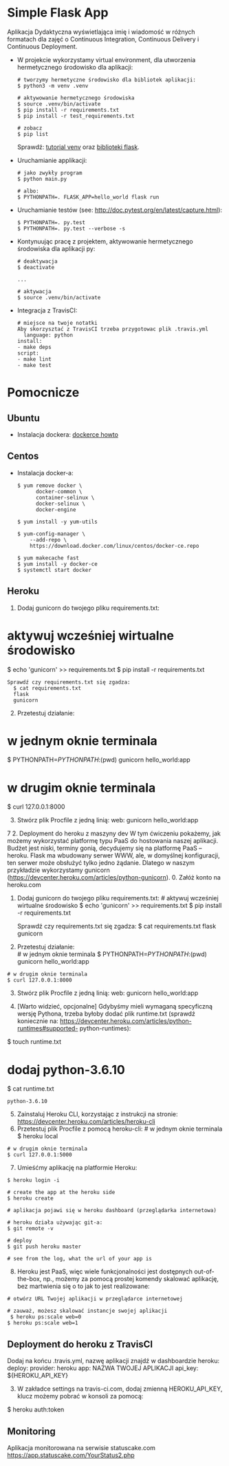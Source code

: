 # Simple Flask App

Aplikacja Dydaktyczna wyświetlająca imię i wiadomość w różnych formatach dla zajęć
o Continuous Integration, Continuous Delivery i Continuous Deployment.

- W projekcie wykorzystamy virtual environment, dla utworzenia hermetycznego środowisko dla aplikacji:

  ```
  # tworzymy hermetyczne środowisko dla bibliotek aplikacji:
  $ python3 -m venv .venv

  # aktywowanie hermetycznego środowiska
  $ source .venv/bin/activate
  $ pip install -r requirements.txt
  $ pip install -r test_requirements.txt

  # zobacz
  $ pip list
  ```

  Sprawdź: [tutorial venv](https://docs.python.org/3/tutorial/venv.html) oraz [biblioteki flask](http://flask.pocoo.org).

- Uruchamianie applikacji:

  ```
  # jako zwykły program
  $ python main.py

  # albo:
  $ PYTHONPATH=. FLASK_APP=hello_world flask run
  ```

- Uruchamianie testów (see: http://doc.pytest.org/en/latest/capture.html):

  ```
  $ PYTHONPATH=. py.test
  $ PYTHONPATH=. py.test --verbose -s
  ```

- Kontynuując pracę z projektem, aktywowanie hermetycznego środowiska dla aplikacji py:

  ```
  # deaktywacja
  $ deactivate
  ```

  ```
  ...

  # aktywacja
  $ source .venv/bin/activate
  ```

- Integracja z TravisCI:

  ```
  # miejsce na twoje notatki
  Aby skorzysztać z TravisCI trzeba przygotowac plik .travis.yml
    language: python
  install:
  - make deps
  script:
  - make lint
  - make test
  ```

# Pomocnicze

## Ubuntu

- Instalacja dockera: [dockerce howto](https://docs.docker.com/install/linux/docker-ce/ubuntu/)

## Centos

- Instalacja docker-a:

  ```
  $ yum remove docker \
        docker-common \
        container-selinux \
        docker-selinux \
        docker-engine

  $ yum install -y yum-utils

  $ yum-config-manager \
      --add-repo \
      https://download.docker.com/linux/centos/docker-ce.repo

  $ yum makecache fast
  $ yum install -y docker-ce
  $ systemctl start docker
  ```
## Heroku
1. Dodaj gunicorn do twojego pliku requirements.txt:
  # aktywuj wcześniej wirtualne środowisko
  $ echo 'gunicorn' >> requirements.txt
  $ pip install -r requirements.txt

    Sprawdź czy requirements.txt się zgadza:
      $ cat requirements.txt
      flask
      gunicorn

2. Przetestuj działanie:  
  # w jednym oknie terminala
  $ PYTHONPATH=$PYTHONPATH:$(pwd) gunicorn hello_world:app

  # w drugim oknie terminala
  $ curl 127.0.0.1:8000

3. Stwórz plik Procfile z jedną linią:
  web: gunicorn hello_world:app

  7
  2. Deployment do heroku z maszyny dev
  W tym ćwiczeniu pokażemy, jak możemy wykorzystać platformę typu PaaS do hostowania naszej
  aplikacji.  Budżet jest niski, terminy gonią, decydujemy się na platformę PaaS – heroku.
  Flask ma wbudowany serwer WWW, ale, w domyślnej konfiguracji, ten serwer może obsłużyć tylko
  jedno żądanie. Dlatego w naszym przykładzie wykorzystamy gunicorn
  (https://devcenter.heroku.com/articles/python-gunicorn).
  0. Załóż konto na heroku.com
  1. Dodaj gunicorn do twojego pliku requirements.txt:
    # aktywuj wcześniej wirtualne środowisko
    $ echo 'gunicorn' >> requirements.txt
    $ pip install -r requirements.txt

      Sprawdź czy requirements.txt się zgadza:
        $ cat requirements.txt
        flask
               gunicorn

  2. Przetestuj działanie:  
    # w jednym oknie terminala
    $ PYTHONPATH=$PYTHONPATH:$(pwd) gunicorn hello_world:app

    # w drugim oknie terminala
    $ curl 127.0.0.1:8000

  3. Stwórz plik Procfile z jedną linią:
    web: gunicorn hello_world:app


  4. [Warto widzieć, opcjonalne] Gdybyśmy mieli wymaganą specyficzną wersję Pythona, trzeba byłoby dodać
  plik runtime.txt (sprawdź koniecznie na: https://devcenter.heroku.com/articles/python-runtimes#supported-
  python-runtimes):

  $ touch runtime.txt

  # dodaj python-3.6.10

  $ cat runtime.txt

    python-3.6.10

   5. Zainstaluj Heroku CLI, korzystając z instrukcji na stronie:  
  https://devcenter.heroku.com/articles/heroku-cli   
  6. Przetestuj plik Procfile z pomocą heroku-cli:
    # w jednym oknie terminala   
    $ heroku local

    # w drugim oknie terminala
    $ curl 127.0.0.1:5000

  7. Umieśćmy aplikację na platformie Heroku:

    $ heroku login -i

    # create the app at the heroku side
    $ heroku create

    # aplikacja pojawi się w heroku dashboard (przeglądarka internetowa)

    # heroku działa używając git-a:
    $ git remote -v

    # deploy
    $ git push heroku master

    # see from the log, what the url of your app is


  8. Heroku jest PaaS, więc wiele funkcjonalności jest dostępnych out-of-the-box, np., możemy za
  pomocą prostej komendy skalować aplikację, bez martwienia się o to jak to jest realizowane:

    # otwórz URL Twojej aplikacji w przeglądarce internetowej

    # zauważ, możesz skalować instancje swojej aplikacji
     $ heroku ps:scale web=0
    $ heroku ps:scale web=1
## Deployment do heroku z TravisCI

Dodaj na końcu .travis.yml, nazwę aplikacji znajdź w
dashboardzie heroku:
 deploy:
     provider: heroku
     app: NAZWA TWOJEJ APLIKACJI
   api_key: ${HEROKU_API_KEY}

3.  W zakładce settings na travis-ci.com, dodaj zmienną HEROKU_API_KEY,  klucz możemy pobrać w
konsoli za pomocą:

$ heroku auth:token

## Monitoring
Aplikacja monitorowana na serwisie statuscake.com
https://app.statuscake.com/YourStatus2.php

